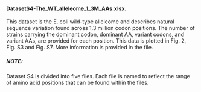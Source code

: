 #### DatasetS4-The_WT_alleleome_1_3M_AAs.xlsx.
This dataset is the E. coli wild-type alleleome and describes natural sequence variation found across 1.3 million codon positions. The number of strains carrying the dominant codon, dominant AA, variant codons, and variant AAs, are provided for each position. This data is plotted in Fig. 2, Fig. S3 and Fig. S7. More information is provided in the file.

##### NOTE:
Dataset S4 is divided into five files. Each file is named to reflect the range of amino acid positions that can be found within the files.
